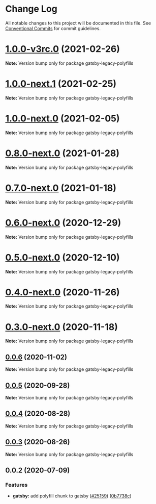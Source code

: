 # Change Log

All notable changes to this project will be documented in this file.
See [Conventional Commits](https://conventionalcommits.org) for commit guidelines.

# [1.0.0-v3rc.0](https://github.com/gatsbyjs/gatsby/compare/gatsby-legacy-polyfills@1.0.0-next.1...gatsby-legacy-polyfills@1.0.0-v3rc.0) (2021-02-26)

**Note:** Version bump only for package gatsby-legacy-polyfills

# [1.0.0-next.1](https://github.com/gatsbyjs/gatsby/compare/gatsby-legacy-polyfills@1.0.0-next.0...gatsby-legacy-polyfills@1.0.0-next.1) (2021-02-25)

**Note:** Version bump only for package gatsby-legacy-polyfills

# [1.0.0-next.0](https://github.com/gatsbyjs/gatsby/compare/gatsby-legacy-polyfills@0.8.0-next.0...gatsby-legacy-polyfills@1.0.0-next.0) (2021-02-05)

**Note:** Version bump only for package gatsby-legacy-polyfills

# [0.8.0-next.0](https://github.com/gatsbyjs/gatsby/compare/gatsby-legacy-polyfills@0.7.0-next.0...gatsby-legacy-polyfills@0.8.0-next.0) (2021-01-28)

**Note:** Version bump only for package gatsby-legacy-polyfills

# [0.7.0-next.0](https://github.com/gatsbyjs/gatsby/compare/gatsby-legacy-polyfills@0.6.0-next.0...gatsby-legacy-polyfills@0.7.0-next.0) (2021-01-18)

**Note:** Version bump only for package gatsby-legacy-polyfills

# [0.6.0-next.0](https://github.com/gatsbyjs/gatsby/compare/gatsby-legacy-polyfills@0.5.0-next.0...gatsby-legacy-polyfills@0.6.0-next.0) (2020-12-29)

**Note:** Version bump only for package gatsby-legacy-polyfills

# [0.5.0-next.0](https://github.com/gatsbyjs/gatsby/compare/gatsby-legacy-polyfills@0.4.0-next.0...gatsby-legacy-polyfills@0.5.0-next.0) (2020-12-10)

**Note:** Version bump only for package gatsby-legacy-polyfills

# [0.4.0-next.0](https://github.com/gatsbyjs/gatsby/compare/gatsby-legacy-polyfills@0.3.0-next.0...gatsby-legacy-polyfills@0.4.0-next.0) (2020-11-26)

**Note:** Version bump only for package gatsby-legacy-polyfills

# [0.3.0-next.0](https://github.com/gatsbyjs/gatsby/compare/gatsby-legacy-polyfills@0.2.0-next.0...gatsby-legacy-polyfills@0.3.0-next.0) (2020-11-18)

**Note:** Version bump only for package gatsby-legacy-polyfills

## [0.0.6](https://github.com/gatsbyjs/gatsby/compare/gatsby-legacy-polyfills@0.0.5...gatsby-legacy-polyfills@0.0.6) (2020-11-02)

**Note:** Version bump only for package gatsby-legacy-polyfills

## [0.0.5](https://github.com/gatsbyjs/gatsby/compare/gatsby-legacy-polyfills@0.0.4...gatsby-legacy-polyfills@0.0.5) (2020-09-28)

**Note:** Version bump only for package gatsby-legacy-polyfills

## [0.0.4](https://github.com/gatsbyjs/gatsby/compare/gatsby-legacy-polyfills@0.0.3...gatsby-legacy-polyfills@0.0.4) (2020-08-28)

**Note:** Version bump only for package gatsby-legacy-polyfills

## [0.0.3](https://github.com/gatsbyjs/gatsby/compare/gatsby-legacy-polyfills@0.0.2...gatsby-legacy-polyfills@0.0.3) (2020-08-26)

**Note:** Version bump only for package gatsby-legacy-polyfills

## 0.0.2 (2020-07-09)

### Features

- **gatsby:** add polyfill chunk to gatsby ([#25159](https://github.com/gatsbyjs/gatsby/issues/25159)) ([0b7738c](https://github.com/gatsbyjs/gatsby/commit/0b7738c))
